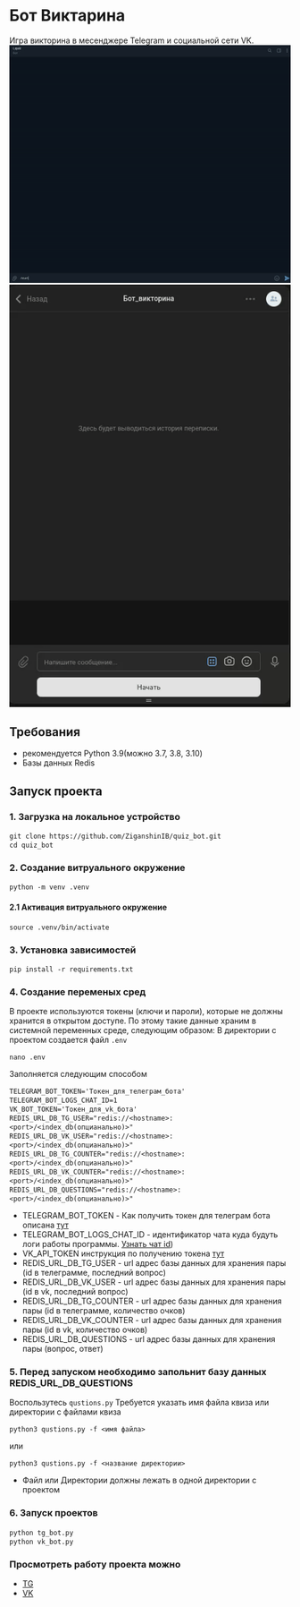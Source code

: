 # Бот Виктарина 
Игра викторина в месенджере Telegram и социальной сети VK.
![telegram.gif](git_media/tg_exm.gif)
![vk.gif](git_media/vk_exm.gif)
## Требования 
* рекомендуется Python 3.9(можно З.7, 3.8, 3.10)
* Базы данных Redis 
## Запуск проекта
### 1. Загрузка на локальное устройство 
```shell
git clone https://github.com/ZiganshinIB/quiz_bot.git
cd quiz_bot
```
### 2. Создание витруального окружение
```shell
python -m venv .venv
```
#### 2.1 Активация витруального окружение
```shell
source .venv/bin/activate
```
### 3. Установка зависимостей
```shell
pip install -r requirements.txt
```
### 4. Создание переменых сред
В проекте используются токены (ключи и пароли), которые не должны хранится в открытом доступе. По этому такие данные храним в системной переменных среде, следующим образом:
В директории с проектом создается файл `.env`
```shell
nano .env
```
Заполняется следующим способом
```text
TELEGRAM_BOT_TOKEN='Токен_для_телеграм_бота'
TELEGRAM_BOT_LOGS_CHAT_ID=1
VK_BOT_TOKEN='Токен_для_vk_бота'
REDIS_URL_DB_TG_USER="redis://<hostname>:<port>/<index_db(опцианально)>"
REDIS_URL_DB_VK_USER="redis://<hostname>:<port>/<index_db(опцианально)>"
REDIS_URL_DB_TG_COUNTER="redis://<hostname>:<port>/<index_db(опцианально)>"
REDIS_URL_DB_VK_COUNTER="redis://<hostname>:<port>/<index_db(опцианально)>"
REDIS_URL_DB_QUESTIONS="redis://<hostname>:<port>/<index_db(опцианально)>"
```
* TELEGRAM_BOT_TOKEN - Как получить токен для телеграм бота описана [тут](https://core.telegram.org/bots#how-do-i-create-a-bot)
* TELEGRAM_BOT_LOGS_CHAT_ID - идентификатор чата куда будуть логи работы программы. [Узнать чат id](https://docs.leadconverter.su/faq/populyarnye-voprosy/telegram/kak-uznat-id-telegram-gruppy-chata))
* VK_API_TOKEN инструкция по получению токена [тут](https://vk.com/@vksoftred-kak-poluchit-token-soobschestva-vkontakte)
* REDIS_URL_DB_TG_USER - url адрес базы данных для хранения пары (id в телеграмме, последний вопрос)
* REDIS_URL_DB_VK_USER - url адрес базы данных для хранения пары (id в vk, последний вопрос)
* REDIS_URL_DB_TG_COUNTER - url адрес базы данных для хранения пары (id в телеграмме, количество очков)
* REDIS_URL_DB_VK_COUNTER - url адрес базы данных для хранения пары (id в vk, количество очков)
* REDIS_URL_DB_QUESTIONS - url адрес базы данных для хранения пары (вопрос, ответ)

### 5. Перед запуском необходимо запольнит базу данных REDIS_URL_DB_QUESTIONS
Воспользутесь `qustions.py`
Требуется указать имя файла квиза или директории с файлами квиза
```shell
python3 qustions.py -f <имя файла>
```
или 
```shell
python3 qustions.py -f <название директории>
```
* Файл или Директории должны лежать в одной директории с проектом

### 6. Запуск проектов
```shell
python tg_bot.py
python vk_bot.py
```

### Просмотреть работу проекта можно
* [TG](https://t.me/i_quiz_bot)
* [VK](https://vk.com/im?sel=-226860264)

